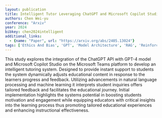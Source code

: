 ```yaml
---
layout: publication
title: Intelligent Tutor Leveraging ChatGPT and Microsoft Copilot Studio to Deliver a Generative AI Student Support and Feedback System within Teams
authors: Chen Wei-yu
conference: "Arxiv"
year: 2024
bibkey: chen2024intelligent
additional_links:
  - {name: "Paper", url: "https://arxiv.org/abs/2405.13024"}
tags: ['Ethics And Bias', 'GPT', 'Model Architecture', 'RAG', 'Reinforcement Learning', 'Tools']
---
```

This study explores the integration of the ChatGPT API with GPT-4 model and Microsoft Copilot Studio on the Microsoft Teams platform to develop an intelligent tutoring system. Designed to provide instant support to students the system dynamically adjusts educational content in response to the learners progress and feedback. Utilizing advancements in natural language processing and machine learning it interprets student inquiries offers tailored feedback and facilitates the educational journey. Initial implementation highlights the systems potential in boosting students motivation and engagement while equipping educators with critical insights into the learning process thus promoting tailored educational experiences and enhancing instructional effectiveness.
